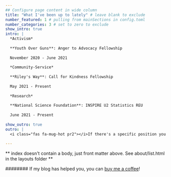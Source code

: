 ```yaml
---
## Configure page content in wide column
title: "What I've been up to lately" # leave blank to exclude
number_featured: 1 # pulling from mainSections in config.toml
number_categories: 3 # set to zero to exclude
show_intro: true 
intro: |
  *Activism*
  
  **Youth Over Guns**: Anger to Advocacy Fellowship 
  
  November 2020 - June 2021
  
  *Community-Service*
  
  **Riley's Way**: Call for Kindness Fellowship 
  
  May 2021 - Present
  
  *Research*
  
  **National Science Foundation**: INSPIRE U2 Statistics REU 
  
  June 2021 - Present
  
show_outro: true
outro: |
  <i class="fas fa-mug-hot pr2"></i>If there's a specific position you are interested in learning more about, feel free to email me to learn more information!
  
---
```


** index doesn't contain a body, just front matter above.
See about/list.html in the layouts folder **

########   <i class="fas fa-mug-hot pr2"></i>If my blog has helped you, you can [buy me a coffee](https://ko-fi.com/)!
